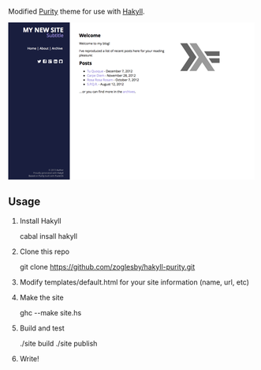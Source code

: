 Modified [Purity](https://github.com/mseri/purity) theme for use with 
[Hakyll](http://jaspervdj.be/hakyll/).

![Theme](screenshot.png)

Usage
-----
1. Install Hakyll

	cabal insall hakyll

2. Clone this repo
	
	git clone https://github.com/zoglesby/hakyll-purity.git

3. Modify templates/default.html for your site information (name, url, etc)

4. Make the site

	ghc --make site.hs 
	
5. Build and test

	./site build
	./site publish

6. Write!
